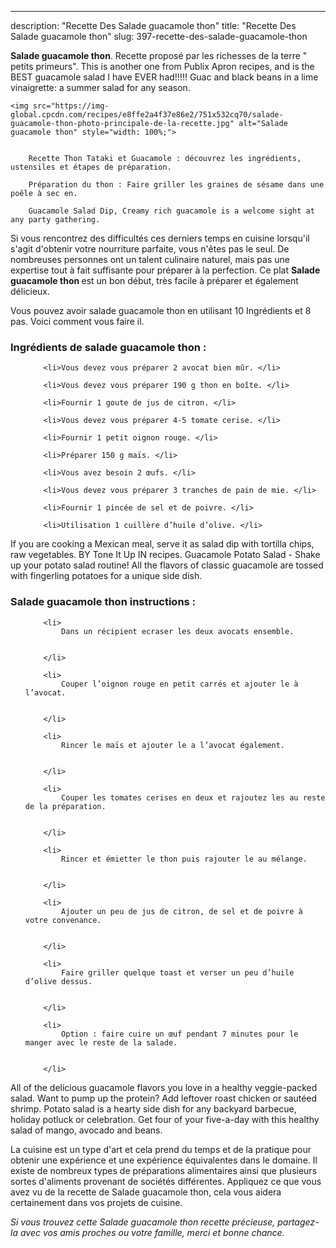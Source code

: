 ---
description: "Recette Des Salade guacamole thon"
title: "Recette Des Salade guacamole thon"
slug: 397-recette-des-salade-guacamole-thon

<p>
	<strong>Salade guacamole thon</strong>. 
	Recette proposé par les richesses de la terre &#34; petits primeurs&#34;. This is another one from Publix Apron recipes, and is the BEST guacamole salad I have EVER had!!!!! Guac and black beans in a lime vinaigrette: a summer salad for any season.
</p>
<p>
	
	<img src="https://img-global.cpcdn.com/recipes/e8ffe2a4f37e86e2/751x532cq70/salade-guacamole-thon-photo-principale-de-la-recette.jpg" alt="Salade guacamole thon" style="width: 100%;">
	
	
		Recette Thon Tataki et Guacamole : découvrez les ingrédients, ustensiles et étapes de préparation.
	
		Préparation du thon : Faire griller les graines de sésame dans une poêle à sec en.
	
		Guacamole Salad Dip, Creamy rich guacamole is a welcome sight at any party gathering.
	
</p>

Si vous rencontrez des difficultés ces derniers temps en cuisine lorsqu'il s'agit d'obtenir votre nourriture parfaite, vous n'êtes pas le seul. De nombreuses personnes ont un talent culinaire naturel, mais pas une expertise tout à fait suffisante pour préparer à la perfection. Ce plat <strong> Salade guacamole thon </strong> est un bon début, très facile à préparer et également délicieux.

<!--inarticleads1-->

Vous pouvez avoir salade guacamole thon en utilisant 10 Ingrédients et 8 pas. Voici comment vous faire il.

<h3>Ingrédients de salade guacamole thon :</h3>

<ol>
	
		<li>Vous devez vous préparer 2 avocat bien mûr. </li>
	
		<li>Vous devez vous préparer 190 g thon en boîte. </li>
	
		<li>Fournir 1 goute de jus de citron. </li>
	
		<li>Vous devez vous préparer 4-5 tomate cerise. </li>
	
		<li>Fournir 1 petit oignon rouge. </li>
	
		<li>Préparer 150 g maïs. </li>
	
		<li>Vous avez besoin 2 œufs. </li>
	
		<li>Vous devez vous préparer 3 tranches de pain de mie. </li>
	
		<li>Fournir 1 pincée de sel et de poivre. </li>
	
		<li>Utilisation 1 cuillère d’huile d’olive. </li>
	
</ol>

If you are cooking a Mexican meal, serve it as salad dip with tortilla chips, raw vegetables. BY Tone It Up IN recipes. Guacamole Potato Salad - Shake up your potato salad routine! All the flavors of classic guacamole are tossed with fingerling potatoes for a unique side dish. 

<!--inarticleads2-->

<h3>Salade guacamole thon instructions :</h3>

<ol>
	
		<li>
			Dans un récipient ecraser les deux avocats ensemble.
			
			
		</li>
	
		<li>
			Couper l’oignon rouge en petit carrés et ajouter le à l’avocat.
			
			
		</li>
	
		<li>
			Rincer le maïs et ajouter le a l’avocat également.
			
			
		</li>
	
		<li>
			Couper les tomates cerises en deux et rajoutez les au reste de la préparation.
			
			
		</li>
	
		<li>
			Rincer et émietter le thon puis rajouter le au mélange.
			
			
		</li>
	
		<li>
			Ajouter un peu de jus de citron, de sel et de poivre à votre convenance.
			
			
		</li>
	
		<li>
			Faire griller quelque toast et verser un peu d’huile d’olive dessus.
			
			
		</li>
	
		<li>
			Option : faire cuire un œuf pendant 7 minutes pour le manger avec le reste de la salade.
			
			
		</li>
	
</ol>

All of the delicious guacamole flavors you love in a healthy veggie-packed salad. Want to pump up the protein? Add leftover roast chicken or sautéed shrimp. Potato salad is a hearty side dish for any backyard barbecue, holiday potluck or celebration. Get four of your five-a-day with this healthy salad of mango, avocado and beans. 

<!--inarticleads1-->

<p>
La cuisine est un type d'art et cela prend du temps et de la pratique pour obtenir une expérience et une expérience équivalentes dans le domaine. Il existe de nombreux types de préparations alimentaires ainsi que plusieurs sortes d'aliments provenant de sociétés différentes. Appliquez ce que vous avez vu de la recette de Salade guacamole thon, cela vous aidera certainement dans vos projets de cuisine.
</p>

<p>
<i>Si vous trouvez cette Salade guacamole thon recette précieuse, partagez-la avec vos amis proches ou votre famille, merci et bonne chance.</i>
</p>
